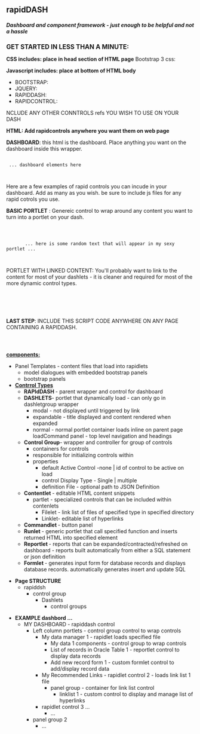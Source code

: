 <h2>rapidDASH</h2>

<h5><span class="note">Dashboard and component framework - <em>just enough to be helpful and not a hassle </em></h5>
<b><big>
	GET STARTED IN LESS THAN A MINUTE:
	</big></b>

<b>CSS includes: place in head section of HTML page</b>
Bootstrap 3 css: 

<b>Javascript includes: place at bottom of HTML body</b>
<ul>
<li>BOOTSTRAP:
<li>JQUERY:
<li>RAPIDDASH:
<li>RAPIDCONTROL:
	</ul>
<p>
NCLUDE ANY OTHER CONNTROLS refs YOU WISH TO USE ON YOUR DASH
<p>
<b>HTML: Add rapidcontrols anywhere you want them on web page</b>
<p>
<b>DASHBOARD</b>: this html is the dashboard. Place anything you want on the dashboard inside this wrapper.

<code>
	
<div id="MyDashboardId" class="rapiddash-control rdDashlet" data-display="normal" data-controlType="rdDashlet" data-contentType="inline"> ... dashboard elements here </div>
	
</code>
<p>

Here are a few examples of rapid controls you can incude in your dashboard. Add as many as you wish. be sure to include js files for any rapid cotrols you use.

<b>BASIC PORTLET</b> : Genereic control to wrap around any content you want to turn into a portlet on your dash.

<code>
	<div id="MySImpleTextPortlet" class="rapiddash-control" data-controlType="rdDashlet" data-display="normal" data-contentType="inline">
	   ... here is some random text that will appear in my sexy portlet ...	</div>
	</code>
	<p>
	
PORTLET WITH LINKED CONTENT: You'll probably want to link to the content for most of your dashlets - it is cleaner and required for most of the more dynamic control types.

<code>
	<div id="myLinkList" class="rapiddash-control" data-controlType="rdDashlet" data-display="noral" data-contentType="linked" data-source="myCOntentFilesPath/MyLinkListFile.htm"-></div>
	</code>
	

<b>LAST STEP</b>: INCLUDE THIS SCRIPT CODE ANYWHERE ON ANY PAGE CONTAINING A RAPIDDASH.

<code>
<script>
	
	$(document).ready(function(){
		rapidDash.init();
	}) ;
	
</script>
</code>


<p><strong><u>components:</u></strong></p>

 <div class="formattedExport">
<ul>
	<li><span class="name">Panel Templates - content files that load into rapidlets</span>
	<ul>
		<li><span class="name">model dialogues with embedded bootstrap panels</span></li>
		<li><span class="name">bootstrap panels</span></li>
	</ul>
	</li>
	<li><span class="name"><u><strong>Contrrol Types</strong></u></span>
	<ul>
		<li><span class="name"><strong>RAPIdDASH </strong>- parent wrapper and control for dashboard</span></li>
		<li><span class="name"><strong>DASHLETS</strong>- portlet that dynamically load - can only go in dashletgroup wrapper</span>
		<ul>
			<li><span class="name">modal - not displayed until triggered by link</span></li>
			<li><span class="name">expandable - title displayed and content rendered when expanded</span></li>
			<li><span class="name">normal - normal portlet container loads inline on parent page loadCommand panel - top level navigation and headings</span></li>
		</ul>
		</li>
		<li><span class="name"><strong>Control Group</strong>- wrapper and controller for group of controls</span>
		<ul>
			<li><span class="name">containers for controls</span></li>
			<li><span class="name">responsible for initializing controls within</span></li>
			<li><span class="name">properties</span>
			<ul>
				<li><span class="name">default Active Control -none | id of control to be active on load</span></li>
				<li><span class="name">control Display Type - Single | multiple</span></li>
				<li><span class="name">definition File - optional path to JSON Definition</span></li>
			</ul>
			</li>
		</ul>
		</li>
		<li><span class="name"><strong>Contentlet </strong>- editable HTML content snippets</span>
		<ul>
			<li><span class="name">partlet - specialized controls that can be included within contenlets</span>
			<ul>
				<li><span class="name">Filelet - link list of files of specified type in specified directory</span></li>
				<li><span class="name">Linklet- editable list of hyperlinks</span></li>
			</ul>
			</li>
		</ul>
		</li>
		<li><span class="name"><strong>Commandlet </strong>- button panel</span></li>
		<li><span class="name"><strong>Runlet </strong>- generic portlet that call specified function and inserts returned HTML into specified element</span></li>
		<li><span class="name"><strong>Reportlet </strong>- reports that can be expanded/contracted/refreshed on dashboard - reports built automatically from either a SQL statement or json definition</span></li>
		<li><span class="name"><strong>Formlet </strong>- generates input form for database records and displays database records. automatically generates insert and update SQL</span></li>
	</ul>
	</li>
</ul>

<p> </p>

<ul>
	<li><strong><span class="name">Page STRUCTURE</span></strong><ul><li><span class="name">rapiddsh </span>
<ul>
		<li><span class="name">control group</span>
<ul>
				<li><span class="name">Dashlets</span>
<ul>
				<li><span class="name">control groups</span></li>
				</ul>
				</li>
			</ul>
			</li>
		</ul>
		</li>
	</ul>
	</li>
</ul>

<p> </p>

<ul>
	<li><strong><span class="name">EXAMPLE dashbord ...</span></strong><ul>
		<li><span class="name">MY DASHBOARD - rapiddash control</span>
<ul><li><span class="name">Left column portlets - control group control to wrap controls</span>
<ul>
	<li><span class="name">My data manager 1 - rapidlet loads specified file</span>
<ul>
			<li><span class="name">My data 1 components - control group to wrap controls</span></li>
					<li><span class="name">List of records in Oracle Table 1 - reportlet control to display data records</span></li>
					<li><span class="name">Add new record form 1 - custom formlet control to add/display record data</span></li>
				</ul>
				</li>
				<li><span class="name">My Recommended Links - rapidlet control 2 - loads link list 1 file</span>
				<ul>
					<li><span class="name">panel group - container for link list control</span>
					<ul>
						<li><span class="name">linklist 1 - custom control to display and manage list of hyperlinks</span></li>
					</ul>
					</li>
				</ul>
				</li>
				<li><span class="name">rapidlet control 3 ...</span>
				<ul>
					<li><span class="name">...</span></li>
				</ul>
				</li>
			</ul>
			</li>
			<li><span class="name">panel group 2</span>
			<ul>
				<li><span class="name">...</span></li>
			</ul>
			</li>
		</ul>
		</li>
	</ul>
	</li>
</ul>
</div>

